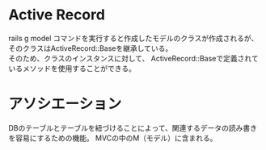 # Active Record
rails g model コマンドを実行すると作成したモデルのクラスが作成されるが、  
そのクラスはActiveRecord::Baseを継承している。  
そのため、クラスのインスタンスに対して、  ActiveRecord::Baseで定義されているメソッドを使用することができる。

# アソシエーション
DBのテーブルとテーブルを紐づけることによって、関連するデータの読み書きを容易にするための機能。  MVCの中のM（モデル）に含まれる。